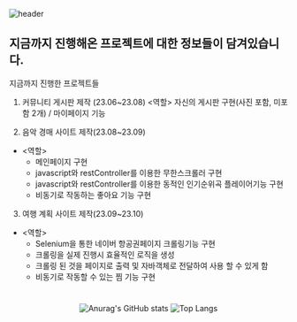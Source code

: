 ![header](https://capsule-render.vercel.app/api?type=waving&color=auto&height=200&section=header&text=조중현%20깃허브&fontSize=45)

## 지금까지 진행해온 프로젝트에 대한 정보들이 담겨있습니다.

지금까지 진행한 프로젝트들
1. 커뮤니티 게시판 제작 (23.06~23.08)
  <역할>  자신의 게시판 구현(사진 포함, 미포함 2개) / 마이페이지 기능

  
2. 음악 경매 사이트 제작(23.08~23.09)
- <역할>  
  - 메인페이지 구현
  - javascript와 restController를 이용한 무한스크롤러 구현
  - javascript와 restController를 이용한 동적인 인기순위곡 플레이어기능 구현
  - 비동기로 작동하는 좋아요 기능 구현
 
3. 여행 계획 사이트 제작(23.09~23.10)
- <역할>
  - Selenium을 통한 네이버 항공권페이지 크롤링기능 구현
  - 크롤링을 실제 진행시 효율적인 로직을 생성
  - 크롤링 된 것을 페이지로 출력 및 자바객체로 전달하여 사용 할 수 있게 함
  - 비동기로 작동할 수 있는 찜 기능 구현





#
<div align="center">

![Anurag's GitHub stats](https://github-readme-stats.vercel.app/api?username=ggabmon&show_icons=true&theme=tokyonight) 
![Top Langs](https://github-readme-stats.vercel.app/api/top-langs/?username=ggabmon&layout=compact&theme=tokyonight)

</div>
<!--
**ggabmon/ggabmon** is a ✨ _special_ ✨ repository because its `README.md` (this file) appears on your GitHub profile.

Here are some ideas to get you started:

- 🔭 I’m currently working on ...
- 🌱 I’m currently learning ...
- 👯 I’m looking to collaborate on ...
- 🤔 I’m looking for help with ...
- 💬 Ask me about ...
- 📫 How to reach me: ...
- 😄 Pronouns: ...
- ⚡ Fun fact: ...
-->

